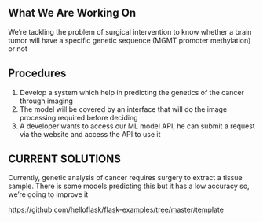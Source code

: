 ## What We Are Working On

We’re tackling the problem of surgical intervention to know whether a brain tumor will have a specific genetic sequence
(MGMT promoter methylation) or not

## Procedures

1. Develop a system which help in predicting the genetics of the cancer through imaging
2. The model will be covered by an interface that will do the image processing required before deciding
3. A developer wants to access our ML model API, he can submit a request via the website and access the API to use it

## CURRENT SOLUTIONS

Currently, genetic analysis of cancer requires surgery to extract a tissue sample.
There is some models predicting this but it has a low accuracy so, we’re going to improve it

https://github.com/helloflask/flask-examples/tree/master/template
